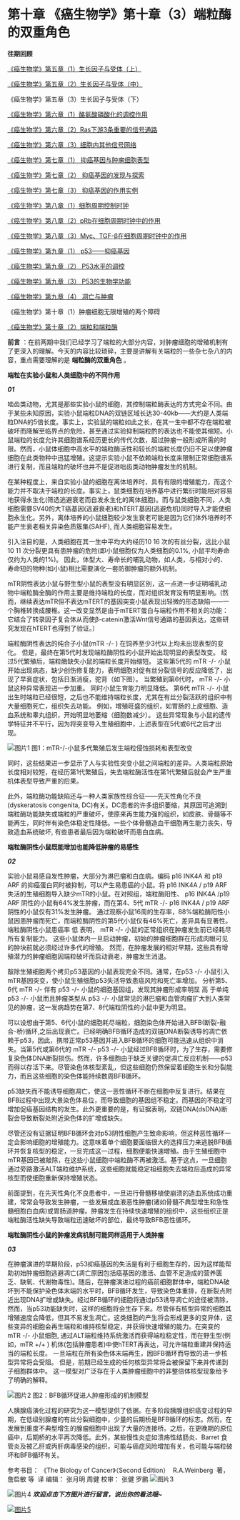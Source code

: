 # 第十章 《癌生物学》第十章（3）端粒酶的双重角色

**往期回顾**
 

 
[《癌生物学》第五章（1）生长因子与受体（上）](http://mp.weixin.qq.com/s?__biz=Mzg4NjA5Mzg2Mw==&mid=2247485864&idx=1&sn=9d850e610445822a84b6bd6318734094&chksm=cf9fa8e0f8e821f6e93a3c554138b82030bc5adc8d0e47e111ec3d9f0d8424c29bcd49c100c1&scene=21#wechat_redirect)
 
[《癌生物学》第五章（2）生长因子与受体（中）](http://mp.weixin.qq.com/s?__biz=Mzg4NjA5Mzg2Mw==&mid=2247485893&idx=3&sn=e4b521e3cf4ca5cb85a3686ca8bfbd40&chksm=cf9fa88df8e8219bd3ea563f1eb3fd4917188ae6c71d9a3427d3dcc30e1ffaadbafaf744c2fb&scene=21#wechat_redirect)
 
《癌生物学》第五章（3）生长因子与受体（下）
 
[《癌生物学》第六章（1）酪氨酸磷酸化的调控作用](http://mp.weixin.qq.com/s?__biz=Mzg4NjA5Mzg2Mw==&mid=2247486271&idx=2&sn=1cd38152b98c45961b1b2e95fe30a7d9&chksm=cf9faa77f8e8236176748bdc5a18442cbded1d791b7a49db5f7a64076215dab2a339f6ecf2d8&scene=21#wechat_redirect)
 
[《癌生物学》第六章（2）Ras下游3条重要的信号通路](http://mp.weixin.qq.com/s?__biz=Mzg4NjA5Mzg2Mw==&mid=2247486293&idx=2&sn=9ffda5507d1a485d9b3f289333c71af8&chksm=cf9faa1df8e8230bf23de9c88af7810c8454a6b9838d40c23cad3074d99ff397bb56e5c1b6bd&scene=21#wechat_redirect)
 
[《癌生物学》第六章（3）细胞内其他信号网络](http://mp.weixin.qq.com/s?__biz=Mzg4NjA5Mzg2Mw==&mid=2247486528&idx=1&sn=d46485bf93b08b6ca5f6a52106ce18cd&chksm=cf9fad08f8e8241e16e7d85e350239210c93e196fa16593113968c79457f0f9dfed86d3aa845&scene=21#wechat_redirect)
 
[《癌生物学》第七章（1） 抑癌基因与肿瘤细胞表型](http://mp.weixin.qq.com/s?__biz=Mzg4NjA5Mzg2Mw==&mid=2247486664&idx=1&sn=52597f9e0e4f0027c3bfc4c17954eba0&chksm=cf9fad80f8e824965ed77e0a87f16cb145e8ec9b80f3c4597624f7ea84882af22653207a8437&scene=21#wechat_redirect)
 
[《癌生物学》第七章（2） 抑癌基因的发现与探索](http://mp.weixin.qq.com/s?__biz=Mzg4NjA5Mzg2Mw==&mid=2247486671&idx=2&sn=18afb1b90118fc8ce0521c9f10a73d16&chksm=cf9fad87f8e8249117a3d1e0395cfabbda447a5a4410d4a9ff913043bee26d6ec8899e4aceb3&scene=21#wechat_redirect)
 
[《癌生物学》第七章（3） 抑癌基因的作用实例](http://mp.weixin.qq.com/s?__biz=Mzg4NjA5Mzg2Mw==&mid=2247486678&idx=2&sn=91703b8b6417578486ac512a09a064d2&chksm=cf9fad9ef8e82488061f0150a628ffa88f89b81d7f3155c0797ec2c4b4aef0a12bbd9db66ed8&scene=21#wechat_redirect)
 
[《癌生物学》第八章（1）细胞周期控制时钟](http://mp.weixin.qq.com/s?__biz=Mzg4NjA5Mzg2Mw==&mid=2247486926&idx=1&sn=7e75e170b8cc007c97c6099d87a1d035&chksm=cf9fac86f8e82590d558ea1b4ed630891adcf34923053b0f09c9aaa5132fdcc2c2f9c8c96ab2&scene=21#wechat_redirect)
 
[《癌生物学》第八章（2）pRb在细胞周期时钟中的作用](http://mp.weixin.qq.com/s?__biz=Mzg4NjA5Mzg2Mw==&mid=2247487021&idx=1&sn=5b7c94bc179e2002f3c9a5713b0733c3&chksm=cf9faf65f8e82673762e74e560b7a481ee1561a6845ed2cdcf87ed1cef9427db47c7ad68d437&scene=21#wechat_redirect)
 
[《癌生物学》第八章（3）Myc、TGF-β在细胞周期时钟中的作用](http://mp.weixin.qq.com/s?__biz=Mzg4NjA5Mzg2Mw==&mid=2247487022&idx=1&sn=013769ab286813e3834183669c3fe69b&chksm=cf9faf66f8e82670baab3d827866f7b2b668259bbacfb38aedb0f0626ecc2dadf1f1235c895a&scene=21#wechat_redirect)
 
[《癌生物学》第九章（1） p53——抑癌基因](http://mp.weixin.qq.com/s?__biz=Mzg4NjA5Mzg2Mw==&mid=2247487247&idx=1&sn=50b6eaf0623c0c134f4c6588f68c3689&chksm=cf9fae47f8e82751bc562b5867da4f7cbecc9cfcd3bb65c3ea19891184fc6f4bd5cccf590299&scene=21#wechat_redirect)
 
[《癌生物学》第九章（2） P53水平的调控](http://mp.weixin.qq.com/s?__biz=Mzg4NjA5Mzg2Mw==&mid=2247487248&idx=1&sn=f33178b9d3428da2eb7ec91e7fe1e8f6&chksm=cf9fae58f8e8274e3234ef693fd33bda4ab3a62f6f3e790ea677a4dbe61b2b87e945202fb99d&scene=21#wechat_redirect)
 
[《癌生物学》第九章（3） P53的生物学功能](http://mp.weixin.qq.com/s?__biz=Mzg4NjA5Mzg2Mw==&mid=2247487249&idx=1&sn=812b0a64097fabf21da4b79650fe668d&chksm=cf9fae59f8e8274f0f4165f157155304db6f91b85bc141e38330e8b09c94173ff44a8e03718c&scene=21#wechat_redirect)
 
[《癌生物学》第九章（4） 凋亡与肿瘤](http://mp.weixin.qq.com/s?__biz=Mzg4NjA5Mzg2Mw==&mid=2247487251&idx=2&sn=c670121fa3e55e6eac50a606096bd292&chksm=cf9fae5bf8e8274d404393647fc7eca19b7f54bdac964ad16003b9b0f5f9eeaf767e843dcecb&scene=21#wechat_redirect)
 
《癌生物学》第十章（1）肿瘤细胞无限增殖的两个障碍
 
[《癌生物学》第十章（2）端粒和端粒酶](http://mp.weixin.qq.com/s?__biz=Mzg4NjA5Mzg2Mw==&mid=2247487506&idx=1&sn=4e2df94146e3a9328b7ca74b03a573da&chksm=cf9fb15af8e8384c2bdcf218c35b9497ffd1f521e658084df49d4be5f9eed137d39211a67935&scene=21#wechat_redirect) 

 


 
**前言** ：在前两期中我们已经学习了端粒的大部分内容，对肿瘤细胞的增殖机制有了更深入的理解。今天的内容比较琐碎，主要是讲解有关端粒的一些杂七杂八的内容，重点需要理解的是 **端粒酶的双重角色** 。
 


 
**端粒在实验小鼠和人类细胞中的不同作用**
 
***01***
 


 
啮齿类动物，尤其是那些实验小鼠的细胞，其控制端粒酶表达的方式完全不同。由于某些未知原因，实验小鼠端粒DNA的双链区域长达30-40kb——大约是人类端粒DNA的5倍长度。事实上，实验鼠的端粒如此之长，在其一生中都不存在端粒被破坏而降解至临界点的危险，甚至通过实验抑制端粒酌的表达也不能使其缩短。小鼠端粒的长度允许其细胞谱系经历更长的传代次数，超过肿瘤一般形成所需的时限。然而，小鼠体细胞中高水平的端粒酶活性和较长的端粒长度仍旧不足以使肿瘤细胞在此类物种中迅猛增殖。这提示实验小鼠不依赖端粒长度来限制正常细胞谱系进行复制，而且端粒的破坏也并不是促进咄齿类动物肿瘤发生的机制。
 
在某种程度上，来自实验小鼠的细胞在离体培养时，具有有限的增殖能力，而这个能力并不取决于端粒的长度。事实上，鼠类细胞在培养基中进行繁衍时能相对容易地获得永生化(筛选逃避衰老而自发永生化的离体细胞)。而与鼠类细胞不同，人类细胞需要SV40的大T癌基因(逃避衰老)和hTERT基因(逃避危机)同时导入才能使细胞永生化。另外，离体培养的小鼠细胞较少发生衰老可能是因为它们体外培养时不能产生衰老相关异染色质簇集(SAHF), 而人类细胞容易发生。
 
引入注目的是，人类细胞在其一生中平均大约经历10 16 次的有丝分裂，远比小鼠 10 11 次分裂更具有患肿瘤的危险(即小鼠细胞仅为人类细胞的0.1%, 小鼠平均寿命仅约为人类的1%)。 因此，体型大、寿命长的哺乳动物，如人类，与相对小的、寿命短的物种(如小鼠)相比需要演化一套防御肿瘤的额外机制。
 
mTR阴性表达小鼠与野生型小鼠的表型没有明显区别，这一点进一步证明哺乳动物中端粒酶全酶的作用主要是维持端粒的长度，而对组织发育没有明显影响。(然而，继续表达mTR但不表达mTERT的基因突变小鼠表现出轻微的形态缺陷——一个胸椎转换成腰椎。这一改变显然是由于mTERT蛋白与端粒作用不相关的功能：它结合了转录因子复合体从而使β-catenin激活Wnt信号通路的基因表达，这些研究发现在hTERT也得到了验证。）
 
端粒酶阴性表达的纯合子小鼠(mTR -/- ) 在饲养至少3代以上均未出现表型的变化。 但是，最终在第5代时发现端粒酶阴性的小鼠开始出现明显的表型改变。 经过5代繁殖后，端粒酶缺失小鼠的端粒长度开始缩短。 这些第5代的 mTR -/- 小鼠开始出现病态，缺少创伤修复能力，表明细胞对促有丝分裂信号的反应降低了，出现了早衰症状，包括日渐消瘦，驼背（如下图）。 当繁殖到第6代时， mTR -/- 小鼠这种异常表现进一步加重。 同时小鼠生育能力明显降低。 第6代 mTR -/- 小鼠出生时端粒已经很短，之后也不能维持端粒长度，尤其在有丝分裂活跃的组织中有大量细胞死亡，组织失去功能。 例如，增殖旺盛的组织，如胃肠的上皮细胞、造血系统和睾丸组织，开始明显地萎缩（细胞数减少）。 这些异常现象与小鼠的遗传学特征并不平行，因为将突变导入生殖细胞中，上述表型在5代或6代之后才出现。
 


 ![图片1](images/img_第十章_3_277_b74c32b8.jpg) 
图1：mTR-/-小鼠多代繁殖后发生端粒侵蚀损耗和表型改变
 


 
同时，这些结果进一步显示了人与实验性突变小鼠之间端粒的差异。人类端粒原始长度相对较短，在经历第1代繁殖后，失去端粒酶活性在第1代繁殖后就会产生严重机体表型导致严重的后果。
 
此外，端粒酶功能缺陷还与一种人类家族性综合征——先天性角化不良(dyskeratosis congenita, DC)有关。DC患者的许多组织萎缩，其原因可追溯到端粒酶功能缺失或端粒的严重破坏，使原来再生能力强的组织，如皮肤、骨髓等不能再生，同时伴有染色体稳定性降低。一些个体骨髓造血干细胞再生能力丧失，导致造血系统破坏, 有些患者最后因为端粒破坏而患白血病。
 


 
**端粒酶阴性小鼠既能增加也能降低肿瘤的易感性**
 
***02***
 


 
实验小鼠易感自发性肿瘤，大部分为淋巴瘤和白血病。编码 p16 INK4A 和 p19 ARF 的抑癌蛋白同时被抑制，可以产生易患癌的小鼠。将 p16 INK4A / p19 ARF 失活的生殖细胞导入缺少mTR的小鼠。在对照组，端粒酶阳性、 p16 INK4A /p19 ARF 阴性的小鼠有64%发生肿瘤，而在第4、5代 mTR -/- p16 INK4A / p19 ARF 阴性的小鼠仅有31%发生肿瘤。 通过观察小鼠16周的生存率，88%端粒酶阳性小鼠因患肿瘤而死亡，而端粒酶阴性的第5代小鼠仅有46%死亡，差异具有显著性。 端粒酶阴性小鼠患癌率 低 表明， mTR -/- 小鼠的正常组织在肿瘤发生前已经耗尽所有复制能力。 这些小鼠体内一旦启动肿瘤，初始的肿瘤细胞群在形成肉眼可见的肿块前就必须经过许多代的增殖。 然而，在肿瘤发展的相对早期，这些具有增殖潜力的肿瘤细胞因端粒破坏而启动衰老，肿瘤发生消退。 

 
敲除生殖细胞两个拷贝p53基因的小鼠表现完全不同。通常，在p53 -/- 小鼠引入mTR基因突变，使小鼠生殖细胞p53失活导致患癌风险和死亡率增加。 分析第5、6代 mTR -/- 伴有 p53 -/- 小鼠的细胞基因组，发现其肿瘤形成率明显 高 于单纯 p53 -/- 小鼠而且肿瘤类型从 p53 -/- 小鼠常见的淋巴瘤和血管肉瘤扩大到人类常见的肿瘤，这一发病趋势在第7、8代端粒阴性的小鼠中更为明显。 

 
可以设想由于第5、6代小鼠的细胞耗尽端粒，细胞染色体开始进入BFB(断裂-融合-桥)循环,之后出现衰亡。已经明确BFB循环造成的双链DNA断裂诱导的凋亡依赖于p53，因此，携带正常p53基因并进入BFB循环的细胞可能迅速从组织中消失。当第5代或第6代的 mTR -/- p53 -/- 小鼠经过BFB循环时，为了生存，需要修复染色体DNA断裂损伤。然而，许多细胞由于缺乏关键的促凋亡反应机制——p53而得以存活下来。尽管染色体核型紊乱，但这些细胞仍然保留着细胞生长和分裂能力，而且这些细胞的染色体能持续数周BFB循环。
 
p53缺失而不能诱导细胞凋亡，使这一恶性循环不断在细胞中反复进行。结果在BFB过程中出现大景染色体易位，而导致细胞的基因组不稳定。而基因的不稳定可增加促癌基因结构的发生。此外更重要的是，有证据表明，双链DNA(dsDNA)断裂会导致断裂处附近染色体的扩增或缺失。
 
尽管还没有证据证明BFB循环会对p53阴性细胞产生致命影响，但这种恶性循环一定会影响细胞的增殖能力。这意味着单个细胞要面临很大的选择压力来逃脱BFB循环并恢复核型的稳定，一旦完成这一过程，细胞便能快速增殖。由于生殖细胞中mTR基因已被敲除，在这些小鼠细胞中端粒酶不再被激活。基于这点，一旦细胞通过旁路激活ALT端粒维护系统，这些细胞就能稳定祖细胞失去端粒后造成的异常核型而使细胞重新保持增殖状态。
 
前面提到，在先天性角化不良患者中，一旦进行骨髓移植使崩溃的造血系统成功重建，常常会导致发生肿瘤，一些发展成血液恶性肿瘤(诸如骨髓不典型增生和急性髓细胞白血病)或胃肠道肿瘤。肿瘤发生在持续快速增殖的组织中，这些组织正是端粒酶活性缺失导致端粒迅速破坏的部位，最终导致BFB恶性循环。
 


 
**端粒酶阴性小鼠的肿瘤发病机制可能同样适用于人类肿瘤**
 
***03***
 


 
在肿瘤演进的早期阶段，p53抑癌基因的失活是有利于细胞生存的，因为这样能帮助初始肿瘤细胞逃避凋亡(凋亡原因包括癌基因的激活、血管不足造成的营养匮乏、缺氧、代谢物毒性)。随后，在肿瘤演进过程的癌前细胞群体中，端粒DNA破坏到不能保护染色体末端的水平时，BFB循环发生，导致染色体重排，在断裂点附近出现DNA扩增或缺失。经过BFB循环的细胞将通过p53诱导凋亡的途径被清除，然而，当p53功能缺失时，这样的细胞将会生存下来。尽管伴有核型异常的细胞其增殖速度会降低，但其不易发生凋亡。这类细胞的产生将会形成更多的变异体，这些变异的细胞会再生端粒和维持核型稳定，并获得快速增殖的能力。在突变的 mTR -/- 小鼠细胞, 通过ALT端粒维持系统激活而获得端粒稳定性，而在野生型(例如，mTR +/+ ) 机体(包括肿瘤患者)中使hTERT再表达，可允许端粒重建并保持适当的端粒长度。 一旦端粒在所有染色体末端再生，因BFB循环而导致的进一步核型异常将会受阻。 但是，前期已经生成的任何核型异常将会被保留下来并传递到子细胞群体中。 这一模型对广泛存在于人类肿瘤细胞中的非整倍体核型现象给予了明确的解释。
 

 


 ![图片2](images/img_第十章_3_277_e922d880.jpg) 
图2：BFB循环促进人肿瘤形成的机制模型
 


 
人胰腺癌演化过程的研究为这一模型提供了依据。在多阶段胰腺组织癌变过程的早期，在低级别腺瘤的有丝分裂细胞中，少量的后期桥是BFB循环的标志。然而，在发展到重度不典型增生的腺瘤细胞中出现了大量的连接桥。之后，在更晚期的原位癌中，后期桥的水平再次降低。此外，某些慢性炎症如溃疡性结肠炎、Barret 食管炎及被乙肝或丙肝病毒感染的组织，可能与癌症风险增加有关，也可能与端粒破坏和BFB循环有关。
 


 参考书目： 《The Biology of Cancer》（Second Edition）  R.A.Weinberg  著，詹启敏 等  译 
 编辑： 张月明 周健 
 校审： 张健 罗鹏 
![图片3](images/img_第十章_3_277_4b5c5bef.jpg)
 


 
![图片4](images/img_第十章_3_277_b125ba69.png) ***欢迎点击下方图片进行留言，说出你的看法哦~***
 
[![图片5](images/img_第十章_3_277_ba9aacc4.jpg)]()